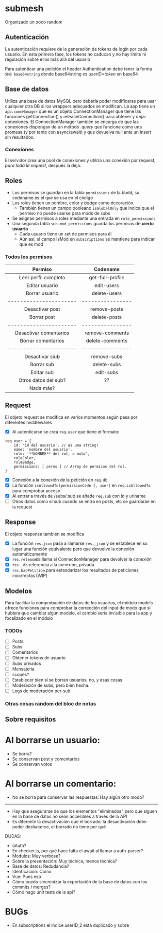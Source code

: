 # submesh

Organizado un poco random

## Autenticación
La autenticación requiere de la generación de tokens de login por cada usuario.
En esta primera fase, los tokens no caducan y no hay límite ni regulación sobre ellos más allá del usuario

Para autenticar una petición el header Authentication debe tener la forma `SMB base64string` donde base64string es *userID=token* en base64

## Base de datos
Utiliza una base de datos MySQL pero debería poder modificarse para usar cualquier otra DB si los wrappers adecuados se modifican.
La app tiene un `app.connManager` que es un objeto ConnectionManager que tiene las funciones getConnection() y releaseConnection() para obtener y dejar conexiones.
El ConnectionManager también se encarga de que las conexiones dispongan de un método _.query_ que funcione como una promesa (y por tanto con async/await) y que devuelva null ante un insert sin resultados.

### Conexiones
El servidor crea una pool de conexiones y utiliza una conexión por request, _para toda la request_, después la deja.

## Roles
- Los permisos se guardan en la tabla `permissions` de la bbdd, su codename es el que se usa en el código
- Los roles tienen un nombre, color y _badge_ como decoración.
  - También tienen un campo booleano `isGlobalOnly` que indica que el permiso no puede usarse para mods de subs
- Se asignan permisos a roles mediante una entrada en `role_permissions`
- Una segunda tabla `sub_mod_permissions` guarda los permisos de **cierto usuario**
  - Cada usuario tiene un set de permisos para él
  - Aún así, el campo isMod en `subscriptions` se mantiene para indicar que es mod

### Todos los permisos
| Permiso               |Codename        |
| :---: | :---: |
|Leer perfil completo  |get-full-profile|
|Editar usuario	       |edit-users      |
|Borrar usuario        |delete-users    |
|----------------------|----------------|
|Desactivar post       |remove-posts    |
|Borrar post           |delete-posts    |
|----------------------|----------------|
|Desactivar comentarios|remove-comments |
|Borrar comentarios    |delete-comments |
|----------------------|----------------|
|Desactivar siub       |remove-subs     |
|Borrar sub            |delete-subs     |
|Editar sub            |edit-subs       |
|Otros datos del sub?  |??              |
|Nada más?             |                |

## Request
El objeto request se modifica en varios momentos según pasa por diferentes middlewares
- [x] Al autenticarse se crea `req.user` que tiene el formato:
```
req.user = {
	id: 'id del usuario', // es una string!
	name: 'nombre del usuario',
	role: '**NOMBRE** del rol, o nulo',
	roleColor,
	roleBadge,
	permissions: [ perms ] // Array de permisos del rol.
}
```
- [x] Conexión a la conexión de la petición en `req.db`
- [x] La función `isAllowedTo(permissionCode [, user]` en `req.isAllowedTo` para comprobar acceso
- [x] Al entrar a través de /subs/:sub se añade `req.sub` con id y urlname
- [ ] Otros datos como el sub cuando se entra en posts, etc se guardarán en la request

## Response
El objeto response también se modifica
- [x] La función `res.json` pasa a llamarse `res._json` y se establece en su lugar una función equivalente pero que devuelve la conexión automáticamente
- [x] `res.releaseDB` llama al ConnectionManager para devolver la conexión
- [x] `res._db` referencia a la conexión, privada.
- [x] `res.badPetition` para estandarizar los resultados de peticiones incorrectas [WIP] 

## Modelos
Para facilitar la comprobación de datos de los usuarios, el módulo models ofrece funciones para comprobar la corrección del input de modo que si hubiera que cambiar algún modelo, el cambio sería invisible para la app y focalizado en el módulo

### TODOs
- [ ] Posts
- [ ] Subs
- [ ] Comentarios
- [ ] Obtener tokens de usuario
- [ ] Subs privados
- [ ] Mensajería
- [ ] scopes?
- [ ] Establecer bien si se borran usuarios, no, y esas cosas.
- [ ] Moderación de subs, pero bien hecha.
- [ ] Logs de moderación per-sub

### Otras cosas random del bloc de notas

## Sobre requisitos

# Al borrarse un usuario:
- Se borra?
- Se conservan post y comentarios
- Se conservan votos

# Al borrarse un comentario:
- No se borra para conservar las respuestas: Hay algún otro modo?

---

- Hay que asegurarse de que los elementos "eliminados" pero que siguen en la base de datos no sean accesibles a través de la API
- Es diferente la desactivación que el borrado: la desactivación debe poder deshacerse, el borrado no tiene por qué


DUDAS:
- oAuth?
- En checker.js, por qué hace falta el await al llamar a auth-parser?
- Modulos: Muy verbose?
- Sobre la presentación: Muy técnica, menos técnica?
- Base de datos: Redudancia?
- Idenficación: Cómo
- Vue: Pues eso
- Cómo puedo sincronizar la exportación de la base de datos con los commits / merges?
- Cómo hago unit tests de la api?


# BUGs

- En subscriptions el índice userID_2 está duplicado y sobre